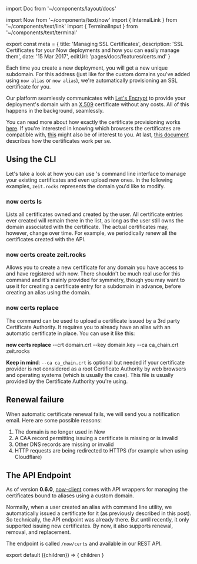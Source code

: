 import Doc from '~/components/layout/docs'

import Now from '~/components/text/now'
import { InternalLink } from '~/components/text/link'
import { TerminalInput } from '~/components/text/terminal'

export const meta = {
title: 'Managing SSL Certificates',
description: 'SSL Certificates for your Now deployments and how you can easily manage them',
date: '15 Mar 2017',
editUrl: 'pages/docs/features/certs.md'
}

Each time you create a new deployment, you will get a new unique subdomain. For this address (just like for the custom domains you've added using `now alias` or `now alias`), we're automatically provisioning an SSL certificate for you.

Our platform seamlessly communicates with [Let's Encrypt](https://letsencrypt.org/) to provide your deployment's domain with an [X.509](https://en.wikipedia.org/wiki/X.509) certificate without any costs. All of this happens in the background, seamlessly.

You can read more about how exactly the certificate provisioning works [here](https://letsencrypt.org/how-it-works/). If you're interested in knowing which browsers the certificates are compatible with, [this](https://letsencrypt.org/docs/certificate-compatibility/) might also be of interest to you. At last, [this document](https://letsencrypt.org/certificates/) describes how the certificates work per se.

## Using the CLI

Let's take a look at how you can use <Now color="#000" />'s command line interface to manage your existing certificates and even upload new ones. In the following examples, `zeit.rocks` represents the domain you'd like to modify.

### now certs ls

Lists all certificates owned and created by the user. All certificate entries ever created will remain there in the list, as long as the user still owns the domain associated with the certificate. The actual certificates may, however, change over time. For example, we periodically renew all the certificates created with the API.

### now certs create zeit.rocks

Allows you to create a new certificate for any domain you have access to and have registered with now. There shouldn't be much real use for this command and it's mainly provided for symmetry, though you may want to use it for creating a certificate entry for a subdomain in advance, before creating an alias using the domain.

### now certs replace

The command can be used to upload a certificate issued by a 3rd party Certificate Authority. It requires you to already have an alias with an automatic certificate in place. You can use it like this:

<TerminalInput>
  <b>now certs replace</b> --crt domain.crt --key domain.key --ca ca_chain.crt zeit.rocks
</TerminalInput>

**Keep in mind**: `--ca ca_chain.crt` is optional but needed if your certificate provider is not considered as a root Certificate Authority by web browsers and operating systems (which is usually the case). This file is usually provided by the Certificate Authority you're using.

## Renewal failure

When automatic certificate renewal fails, we will send you a notification email. Here are some possible reasons:

1. The domain is no longer used in Now
2. A CAA record permitting issuing a certificate is missing or is invalid
3. Other DNS records are missing or invalid
4. HTTP requests are being redirected to HTTPS (for example <InternalLink href="/docs/guides/how-to-use-cloudflare#cloudflare-as-a-proxy-server">when using Cloudflare</InternalLink>)

## The API Endpoint

As of version **0.6.0**, [now-client](https://github.com/zeit/now-client) comes with API wrappers for managing the certificates bound to aliases using a custom domain.

Normally, when a user created an alias with <Now color="#000" /> command line utility, we automatically issued a certificate for it (as previously described in <InternalLink href="/blog/now-alias">this post</InternalLink>). So technically, the API endpoint was already there. But until recently, it only supported issuing new certificates. By now, it also supports renewal, removal, and replacement.

The endpoint is called `/now/certs` and available in our <InternalLink href="/docs/api#endpoints">REST API</InternalLink>.

export default ({children}) => <Doc meta={meta}>{ children }</Doc>
